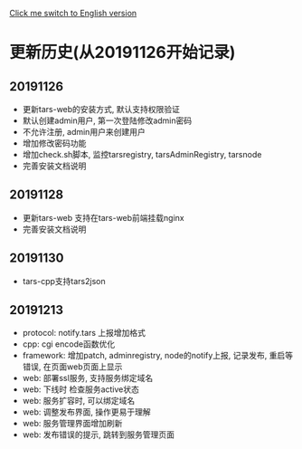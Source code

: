 [Click me switch to English version](ChangeList.md)

# 更新历史(从20191126开始记录)

## 20191126
- 更新tars-web的安装方式, 默认支持权限验证
- 默认创建admin用户, 第一次登陆修改admin密码
- 不允许注册, admin用户来创建用户
- 增加修改密码功能
- 增加check.sh脚本, 监控tarsregistry, tarsAdminRegistry, tarsnode
- 完善安装文档说明


## 20191128
- 更新tars-web 支持在tars-web前端挂载nginx
- 完善安装文档说明

## 20191130
- tars-cpp支持tars2json

## 20191213
- protocol: notify.tars 上报增加格式
- cpp: cgi encode函数优化
- framework: 增加patch, adminregistry, node的notify上报, 记录发布, 重启等错误, 在页面web页面上显示
- web: 部署ssl服务, 支持服务绑定域名
- web: 下线时 检查服务active状态
- web: 服务扩容时, 可以绑定域名
- web: 调整发布界面, 操作更易于理解
- web: 服务管理界面增加刷新
- web: 发布错误的提示, 跳转到服务管理页面